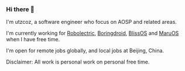 ### Hi there 👋

I'm utzcoz, a software engineer who focus on AOSP and related areas.

I'm currently working for [Robolectric](https://github.com/robolectric/robolectric), [Boringdroid](https://github.com/boringdroid), [BlissOS](https://www.blissos.org/) and [MaruOS](https://github.com/maruos/) when I have free time.

I'm open for remote jobs globally, and local jobs at Beijing, China.

Disclaimer: All work is personal work on personal free time.
